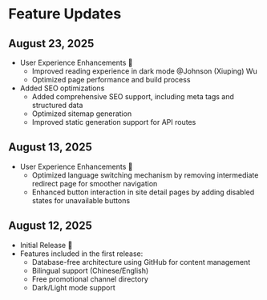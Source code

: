 # Feature Updates

## August 23, 2025
- User Experience Enhancements 🚀
  - Improved reading experience in dark mode @Johnson (Xiuping) Wu
  - Optimized page performance and build process
- Added SEO optimizations
  - Added comprehensive SEO support, including meta tags and structured data
  - Optimized sitemap generation
  - Improved static generation support for API routes

## August 13, 2025
- User Experience Enhancements 🚀
  - Optimized language switching mechanism by removing intermediate redirect page for smoother navigation
  - Enhanced button interaction in site detail pages by adding disabled states for unavailable buttons

## August 12, 2025
- Initial Release 🎉
- Features included in the first release:
  - Database-free architecture using GitHub for content management
  - Bilingual support (Chinese/English)
  - Free promotional channel directory
  - Dark/Light mode support